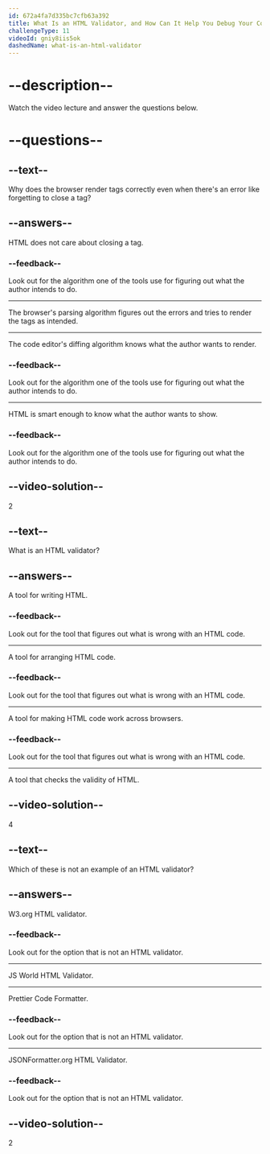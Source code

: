 ```yaml
---
id: 672a4fa7d335bc7cfb63a392
title: What Is an HTML Validator, and How Can It Help You Debug Your Code?
challengeType: 11
videoId: gniy8iis5ok
dashedName: what-is-an-html-validator
---
```


# --description--

Watch the video lecture and answer the questions below.

# --questions--

## --text--

Why does the browser render tags correctly even when there's an error like forgetting to close a tag?

## --answers--

HTML does not care about closing a tag.

### --feedback--

Look out for the algorithm one of the tools use for figuring out what the author intends to do.

---

The browser's parsing algorithm figures out the errors and tries to render the tags as intended.

---

The code editor's diffing algorithm knows what the author wants to render.

### --feedback--

Look out for the algorithm one of the tools use for figuring out what the author intends to do.

---

HTML is smart enough to know what the author wants to show.

### --feedback--

Look out for the algorithm one of the tools use for figuring out what the author intends to do.

## --video-solution--

2

## --text--

What is an HTML validator?

## --answers--

A tool for writing HTML.

### --feedback--

Look out for the tool that figures out what is wrong with an HTML code.

---

A tool for arranging HTML code.

### --feedback--

Look out for the tool that figures out what is wrong with an HTML code.

---

A tool for making HTML code work across browsers.

### --feedback--

Look out for the tool that figures out what is wrong with an HTML code.

---

A tool that checks the validity of HTML.

## --video-solution--

4

## --text--

Which of these is not an example of an HTML validator?

## --answers--

W3.org HTML validator.

### --feedback--

Look out for the option that is not an HTML validator.

---

JS World HTML Validator.

---

Prettier Code Formatter.

### --feedback--

Look out for the option that is not an HTML validator.

---

JSONFormatter.org HTML Validator.

### --feedback--

Look out for the option that is not an HTML validator.

## --video-solution--

2
